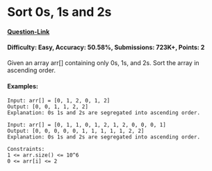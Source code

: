 # Sort 0s, 1s and 2s
#### [Question-Link](https://www.geeksforgeeks.org/problems/sort-an-array-of-0s-1s-and-2s4231/1)
#### Difficulty: Easy, Accuracy: 50.58%, Submissions: 723K+, Points: 2

Given an array arr[] containing only 0s, 1s, and 2s. Sort the array in ascending order.

#### Examples:
```
Input: arr[] = [0, 1, 2, 0, 1, 2]
Output: [0, 0, 1, 1, 2, 2]
Explanation: 0s 1s and 2s are segregated into ascending order.
```
```
Input: arr[] = [0, 1, 1, 0, 1, 2, 1, 2, 0, 0, 0, 1]
Output: [0, 0, 0, 0, 0, 1, 1, 1, 1, 1, 2, 2]
Explanation: 0s 1s and 2s are segregated into ascending order.
```
```
Constraints:
1 <= arr.size() <= 10^6
0 <= arr[i] <= 2
```
